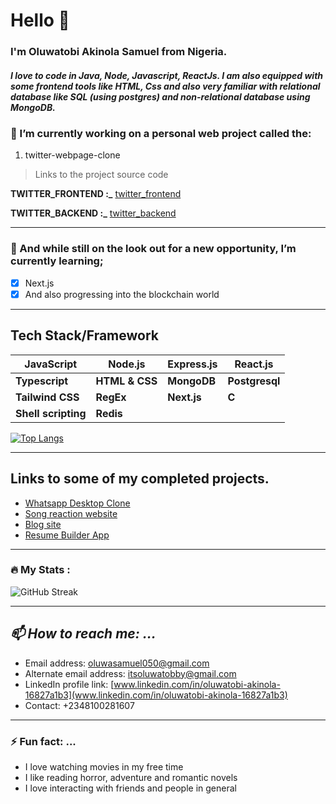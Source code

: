 # Hello :wave:

### I'm Oluwatobi Akinola Samuel from Nigeria.
##### I love to code in Java, Node, Javascript, ReactJs. I am also equipped with some frontend tools like HTML, Css and also very familiar with relational database like SQL (using postgres) and non-relational database using MongoDB.

<!--[X] My Portfolio: [Tap to Check Portfolio Webpage](https://itsoluwatobby.github.io/Portfolio-website/#contact "my portfolio")
---

> I've collaborated with follow developers and I've also worked on numerous personal projects like;

Song reaction website where users can make a song request for music content creators to react to
- Whatsapp desktop chat application clone 
- Creating a Blog site and also a todo list with reactJs, which allow users to create, delete, edit and update a post. 
- social media website, tesla-website clone using reactjs.
- Implementing JWT token to secure user access to their allocated resources
- Student management system ***using java, spring boot, thymeleaf template engine and bootstrap***

- Airbnb site clone and a meme generator using ***ReactJs***
- Tip calculator ***Javascript, HTML & CSS***

- Rest APIs with ***Node and express*** ***Java and spring boot***
- Spring security to secure different endpoints and also a complete back-end user login ***using Java and Spring boot***
***-->
### 🔭 I’m currently working on a personal web project called the: 
1. twitter-webpage-clone 

> Links to the project source code

<!--**WHATSAPP_FRONTEND :_** [whatsapp_frontend](https://github.com/itsoluwatobby/Chat-Application)

**WHATSAPP_BACKEND :_** [whatsapp_backend](https://github.com/itsoluwatobby/Chat-Application-Backend)-->

**TWITTER_FRONTEND :_** [twitter_frontend](https://github.com/itsoluwatobby/twitter-frontend-clone)

**TWITTER_BACKEND :_** [twitter_backend](https://github.com/itsoluwatobby/twitter-backend-clone)

---
### 🌱 And while still on the look out for a new opportunity, I’m currently learning;
- [x] Next.js
- [x] And also progressing into the blockchain world
***

## Tech Stack/Framework

 | JavaScript | Node.js | Express.js | React.js |
 | ----------- | ----------- | ------------ | ------------- | 
 | **Typescript** | **HTML & CSS** | **MongoDB** | **Postgresql** |
 | **Tailwind CSS** | **RegEx** | **Next.js** | **C** |
 | **Shell scripting**| **Redis** |
<!-- https://github-readme-stats-itsoluwatobby-gmailcom.vercel.app/ -->
[![Top Langs](https://github-readme-stats-itsoluwatobby-gmailcom.vercel.app/api/top-langs/?username=itsoluwatobby&layout=compact&theme=vision-friendly-dark)](https://github.com/anuraghazra/github-readme-stats)
<!--[![Top Langs](https://github-readme-stats.vercel.app/api/top-langs/?username=itsoluwatobby&theme=dark&background=363636)](https://github.com/anuraghazra/github-readme-stats)-->
___
## Links to some of my completed projects.
- [Whatsapp Desktop Clone](https://whatsapp-desktop-clone.onrender.com)
- [Song reaction website](https://graciereacts.onrender.com)
- [Blog site](https://blog-app-ipou.onrender.com/)
- [Resume Builder App](https://resume-builder-u0ip.onrender.com)
___
### :fire: My Stats :
![GitHub Streak](http://github-readme-streak-stats.herokuapp.com?user=itsoluwatobby&theme=dark&background=000000)
___
 ## _📫 How to reach me: ..._
 - Email address: [oluwasamuel050@gmail.com](mailto:oluwasamuel050@gmail.com)
 - Alternate email address: [itsoluwatobby@gmail.com](mailto:itsoluwatobby@gmail.com)
 - LinkedIn profile link: [www.linkedin.com/in/oluwatobi-akinola-16827a1b3](www.linkedin.com/in/oluwatobi-akinola-16827a1b3)
 - Contact: +2348100281607
---
### ⚡ Fun fact: ...
- I love watching movies in my free time
- I like reading horror, adventure and romantic novels
- I love interacting with friends and people in general
